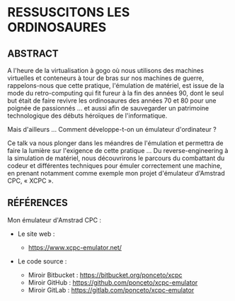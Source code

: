 # RESSUSCITONS LES ORDINOSAURES

## ABSTRACT

A l'heure de la virtualisation à gogo où nous utilisons des machines virtuelles et conteneurs à tour de bras sur nos machines de guerre, rappelons-nous que cette pratique, l'émulation de matériel, est issue de la mode du retro-computing qui fit fureur à la fin des années 90, dont le seul but était de faire revivre les ordinosaures des années 70 et 80 pour une poignée de passionnés ... et aussi afin de sauvegarder un patrimoine technologique des débuts héroïques de l'informatique.

Mais d'ailleurs ... Comment développe-t-on un émulateur d'ordinateur ?

Ce talk va nous plonger dans les méandres de l'émulation et permettra de faire la lumière sur l'exigence de cette pratique ... Du reverse-engineering à la simulation de matériel, nous découvrirons le parcours du combattant du codeur et différentes techniques pour émuler correctement une machine, en prenant notamment comme exemple mon projet d'émulateur d'Amstrad CPC, « XCPC ».

## RÉFÉRENCES

Mon émulateur d'Amstrad CPC :

  - Le site web :
      - https://www.xcpc-emulator.net/

  - Le code source :
      - Miroir Bitbucket : https://bitbucket.org/ponceto/xcpc
      - Miroir GitHub : https://github.com/ponceto/xcpc-emulator
      - Miroir GitLab : https://gitlab.com/ponceto/xcpc-emulator


